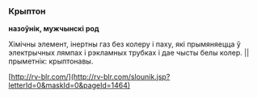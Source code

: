 ### Крыптон
**назоўнік, мужчынскі род**

Хімічны элемент, інертны газ без колеру і паху, які прымяняецца ў электрычных лямпах і рэкламных трубках і дае чысты белы колер. || прыметнік: крыптонавы.

<a rel="author">[http://rv-blr.com/](http://rv-blr.com/slounik.jsp?letterId=0&maskId=0&pageId=1464)</a>
